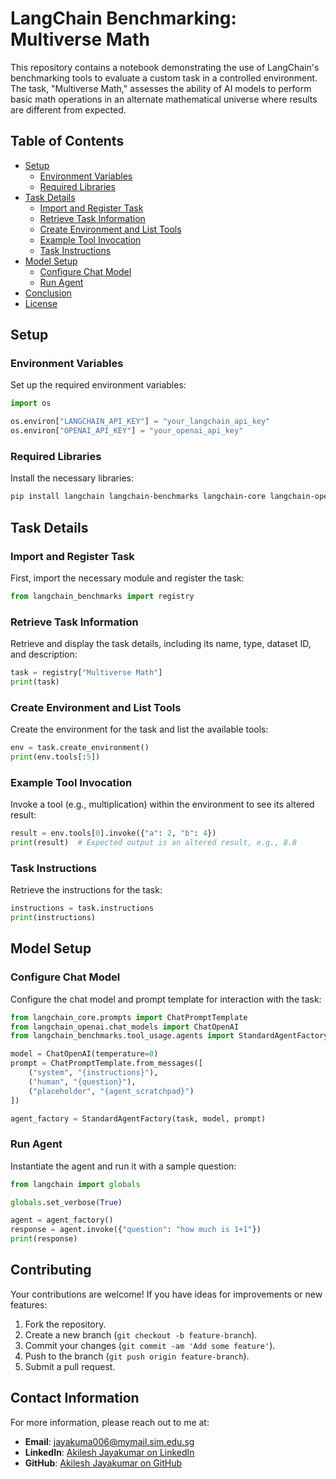 # LangChain Benchmarking: Multiverse Math

This repository contains a notebook demonstrating the use of LangChain's benchmarking tools to evaluate a custom task in a controlled environment. The task, "Multiverse Math," assesses the ability of AI models to perform basic math operations in an alternate mathematical universe where results are different from expected.

## Table of Contents

- [Setup](#setup)
  - [Environment Variables](#environment-variables)
  - [Required Libraries](#required-libraries)
- [Task Details](#task-details)
  - [Import and Register Task](#import-and-register-task)
  - [Retrieve Task Information](#retrieve-task-information)
  - [Create Environment and List Tools](#create-environment-and-list-tools)
  - [Example Tool Invocation](#example-tool-invocation)
  - [Task Instructions](#task-instructions)
- [Model Setup](#model-setup)
  - [Configure Chat Model](#configure-chat-model)
  - [Run Agent](#run-agent)
- [Conclusion](#conclusion)
- [License](#license)

## Setup

### Environment Variables

Set up the required environment variables:

```python
import os

os.environ["LANGCHAIN_API_KEY"] = "your_langchain_api_key"
os.environ["OPENAI_API_KEY"] = "your_openai_api_key"
```

### Required Libraries

Install the necessary libraries:

```bash
pip install langchain langchain-benchmarks langchain-core langchain-openai pydantic
```

## Task Details

### Import and Register Task

First, import the necessary module and register the task:

```python
from langchain_benchmarks import registry
```

### Retrieve Task Information

Retrieve and display the task details, including its name, type, dataset ID, and description:

```python
task = registry["Multiverse Math"]
print(task)
```

### Create Environment and List Tools

Create the environment for the task and list the available tools:

```python
env = task.create_environment()
print(env.tools[:5])
```

### Example Tool Invocation

Invoke a tool (e.g., multiplication) within the environment to see its altered result:

```python
result = env.tools[0].invoke({"a": 2, "b": 4})
print(result)  # Expected output is an altered result, e.g., 8.8
```

### Task Instructions

Retrieve the instructions for the task:

```python
instructions = task.instructions
print(instructions)
```

## Model Setup

### Configure Chat Model

Configure the chat model and prompt template for interaction with the task:

```python
from langchain_core.prompts import ChatPromptTemplate
from langchain_openai.chat_models import ChatOpenAI
from langchain_benchmarks.tool_usage.agents import StandardAgentFactory

model = ChatOpenAI(temperature=0)
prompt = ChatPromptTemplate.from_messages([
    ("system", "{instructions}"),
    ("human", "{question}"),
    ("placeholder", "{agent_scratchpad}")
])

agent_factory = StandardAgentFactory(task, model, prompt)
```

### Run Agent

Instantiate the agent and run it with a sample question:

```python
from langchain import globals

globals.set_verbose(True)

agent = agent_factory()
response = agent.invoke({"question": "how much is 1+1"})
print(response)
```
## Contributing

Your contributions are welcome! If you have ideas for improvements or new features:

1. Fork the repository.
2. Create a new branch (`git checkout -b feature-branch`).
3. Commit your changes (`git commit -am 'Add some feature'`).
4. Push to the branch (`git push origin feature-branch`).
5. Submit a pull request.

## Contact Information

For more information, please reach out to me at:

- **Email**: jayakuma006@mymail.sim.edu.sg
- **LinkedIn**: [Akilesh Jayakumar on LinkedIn](https://www.linkedin.com/in/akileshjayakumar/)
- **GitHub**: [Akilesh Jayakumar on GitHub](https://github.com/akileshjayakumar)

